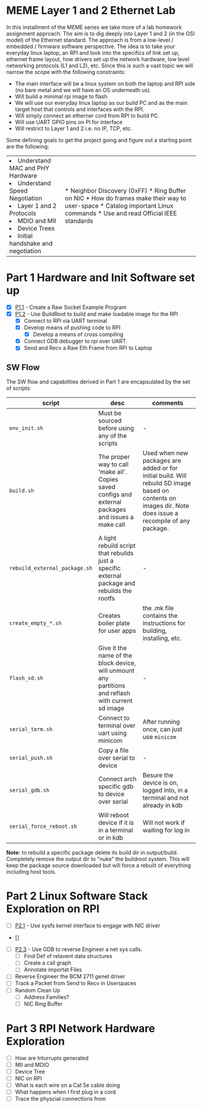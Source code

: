 # MEME Layer 1 and 2 Ethernet Lab

In this installment of the MEME series we take more of a lab homework assignment approach. The aim is to dig deeply into Layer 1 and 2 (in the OSI model) of the Ethernet standard. The approach is from a low-level / embedded / firmware software perspective. The idea is to take your everyday linux laptop, an RPI and look into the specifics of link set up, ethernet frame layout, how drivers set up the network hardware, low level networking protocols (L1 and L2), etc. Since this is such a vast topic we will narrow the scope with the following constraints:

* The main interface will be a linux system on both the laptop and RPI side (no bare metal and we will have an OS underneath us).
* Will build a minimal rpi image to flash
* We will use our everyday linux laptop as our build PC and as the main target host that controls and interfaces with the RPI.
* Will simply connect an etherner cord from RPI to build PC.
* Will use UART GPIO pins on PI for interface
* Will restrict to Layer 1 and 2 i.e. no IP, TCP, etc.

Some defining goals to get the project going and figure out a starting point are the following:

<table border="0">
 <tr>
    <td>
    <li>Understand MAC and PHY Hardware</li>
    <li>Understand Speed Negotiation</li>
    <li>Layer 1 and 2 Protocols</li>
    <li>MDIO and MII</li>
    <li>Device Trees</li>
    <li>Initial handshake and negotiation</li>
    </td>
    <td>
    * Neighbor Discovery (0xFF)
    * Ring Buffer on NIC
    * How do frames make their way to user-space
    * Catalog important Linux commands
    * Use and read Official IEEE standards
    </td>
 </tr>
</table>




# Part 1 Hardware and Init Software set up

* [X] [P1.1](./P1.1/) - Create a Raw Socket Example Program
* [X] [P1.2](./P1.2/) - Use BuildRoot to build and make loadable image for the RPI
    * [X] Connect to RPI via UART terminal
    * [X] Develop means of pushing code to RPI
        * [X] Develop a means of cross compiling
    * [X] Connect GDB debugger to rpi over UART.
    * [X] Send and Recv a Raw Eth Frame from RPI to Laptop

## SW Flow

The SW flow and capabilities derived in Part 1 are encapsulated by the set of scripts: 

| script | desc | comments|
| --- | --- | --- |
| `env_init.sh` | Must be sourced before using any of the scripts | - |
| `build.sh` | The proper way to call 'make all'. Copies saved configs and external packages and issues a make call | Used when new packages are added or for initial build. Will rebuild SD image based on contents on images dir. Note does issue a recompile of any package. |
| `rebuild_external_package.sh` | A light rebuild script that rebuilds just a specific external package and rebuilds the rootfs | - |
| `create_empty_*.sh` | Creates boiler plate for user apps | the .mk file contains the instructions for building, installing, etc. |
| `flash_sd.sh` | Give it the name of the block device, will unmount any partitions and reflash with current sd image | - |
| `serial_term.sh` | Connect to terminal over uart using minicom | After running once, can just use `minicom` | 
| `serial_push.sh` | Copy a file over serial to device | - |
| `serial_gdb.sh`  | Connect arch specific gdb to device over serial | Besure the device is on, logged into, in a terminal and not already in kdb |
| `serial_force_reboot.sh` | Will reboot device if it is in a terminal or in kdb | Will not work if waiting for log in |  

**Note:** to rebuild a specific package delete its build dir in output/build.  Completely remove the output dir to "nuke" the buildroot system. This will keep the package source downloaded but will force a rebuilt of everything including host tools.  

# Part 2 Linux Software Stack Exploration on RPI

* [ ] [P2.1](./P2.1/) - Use sysfs kernel interface to engage with NIC driver
* []
* [ ] [P2.3](./P2.3/) - Use GDB to reverse Engineer a net sys calls.
    * [ ] Find Def of relavent data structures
    * [ ] Create a call graph
    * [ ] Annotate importat Files
* [ ] Reverse Engineer the BCM 2711 genet driver
* [ ] Track a Packet from Send to Recv in Userspaces
* [ ] Random Clean Up
    * [ ] Address Families?
    * [ ] NIC Ring Buffer

# Part 3 RPI Network Hardware Exploration

* [ ] How are Inturrupts generated
* [ ] MII and MDIO
* [ ] Device Tree
* [ ] NIC on RPI
* [ ] What is each wire on a Cat 5e cable doing
* [ ] What happens when I first plug in a cord
* [ ] Trace the physcial connections from